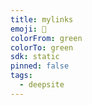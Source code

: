 ```yaml
---
title: mylinks
emoji: 🐳
colorFrom: green
colorTo: green
sdk: static
pinned: false
tags:
  - deepsite
---
```


